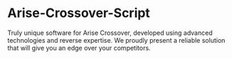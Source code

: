 # Arise-Crossover-Script
Truly unique software for Arise Crossover, developed using advanced technologies and reverse expertise. We proudly present a reliable solution that will give you an edge over your competitors.
